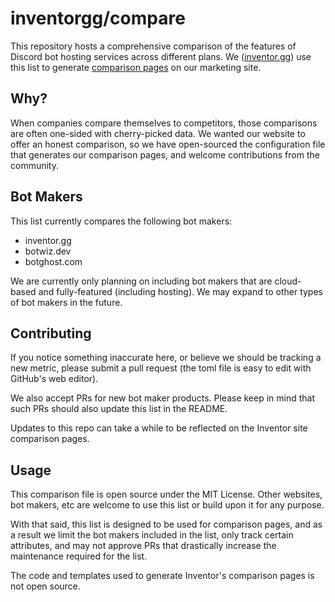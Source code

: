 # inventorgg/compare
This repository hosts a comprehensive comparison of the features of Discord bot hosting services across different plans. We ([inventor.gg](https://inventor.gg)) use this list to generate [comparison pages](https://inventor.gg/compare) on our marketing site.

## Why?
When companies compare themselves to competitors, those comparisons are often one-sided with cherry-picked data. We wanted our website to offer an honest comparison, so we have open-sourced the configuration file that generates our comparison pages, and welcome contributions from the community.

## Bot Makers
This list currently compares the following bot makers:

- inventor.gg
- botwiz.dev
- botghost.com

We are currently only planning on including bot makers that are cloud-based and fully-featured (including hosting). We may expand to other types of bot makers in the future.

## Contributing
If you notice something inaccurate here, or believe we should be tracking a new metric, please submit a pull request (the toml file is easy to edit with GitHub's web editor).

We also accept PRs for new bot maker products. Please keep in mind that such PRs should also update this list in the README.

Updates to this repo can take a while to be reflected on the Inventor site comparison pages.

## Usage
This comparison file is open source under the MIT License. Other websites, bot makers, etc are welcome to use this list or build upon it for any purpose.

With that said, this list is designed to be used for comparison pages, and as a result we limit the bot makers included in the list, only track certain attributes, and may not approve PRs that drastically increase the maintenance required for the list.

The code and templates used to generate Inventor's comparison pages is not open source.
